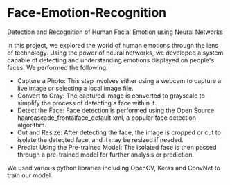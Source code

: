 # Face-Emotion-Recognition
Detection and Recognition of Human Facial Emotion using Neural Networks

In this project, we explored the world of human emotions through the lens of technology. Using the power of neural networks, we developed a system capable of detecting and understanding emotions displayed on people's faces. We performed the following:

* Capture a Photo: This step involves either using a webcam to capture a live image or selecting a local image file.
* Convert to Gray: The captured image is converted to grayscale to simplify the process of detecting a face within it.
* Detect the Face: Face detection is performed using the Open Source haarcascade_frontalface_default.xml, a popular face detection algorithm.
* Cut and Resize: After detecting the face, the image is cropped or cut to isolate the detected face, and it may be resized if needed.
* Predict Using the Pre-trained Model: The isolated face is then passed through a pre-trained model for further analysis or prediction.

We used various python libraries including OpenCV, Keras and ConvNet to train our model.
